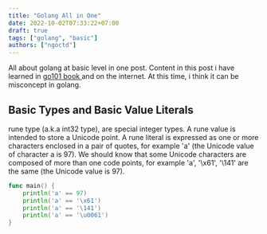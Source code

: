 ```yaml
---
title: "Golang All in One"
date: 2022-10-02T07:33:22+07:00
draft: true
tags: ["golang", "basic"]
authors: ["ngoctd"]
---
```


All about golang at basic level in one post. Content in this post i have learned in [go101 book ](https://go101.org/) and on the internet. At this time, i think it can be misconcept in golang.


## Basic Types and Basic Value Literals

rune type (a.k.a int32 type), are special integer types. A rune value is intended to store a Unicode point. A rune literal is expressed as one or more characters enclosed in a pair of quotes, for example 'a' (the Unicode value of character a is 97). We should know that some Unicode characters are composed of more than one code points, for example 'a', '\x61', '\141' are the same (the Unicode value is 97).

```go
func main() {
	println('a' == 97)
	println('a' == '\x61')
	println('a' == '\141')
	println('a' == '\u0061')
}
```